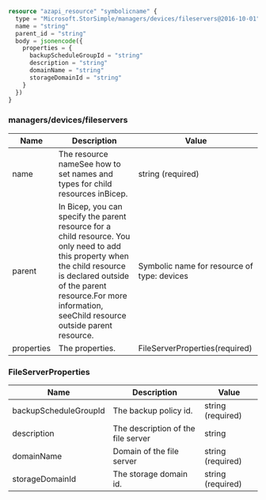 ```terraform
resource "azapi_resource" "symbolicname" {
  type = "Microsoft.StorSimple/managers/devices/fileservers@2016-10-01"
  name = "string"
  parent_id = "string"
  body = jsonencode({
    properties = {
      backupScheduleGroupId = "string"
      description = "string"
      domainName = "string"
      storageDomainId = "string"
    }
  })
}

```

### managers/devices/fileservers

| Name | Description | Value |
|-|-|-|
| name | The resource nameSee how to set names and types for child resources inBicep. | string (required) |
| parent | In Bicep, you can specify the parent resource for a child resource. You only need to add this property when the child resource is declared outside of the parent resource.For more information, seeChild resource outside parent resource. | Symbolic name for resource of type: devices |
| properties | The properties. | FileServerProperties(required) |


### FileServerProperties

| Name | Description | Value |
|-|-|-|
| backupScheduleGroupId | The backup policy id. | string (required) |
| description | The description of the file server | string |
| domainName | Domain of the file server | string (required) |
| storageDomainId | The storage domain id. | string (required) |


